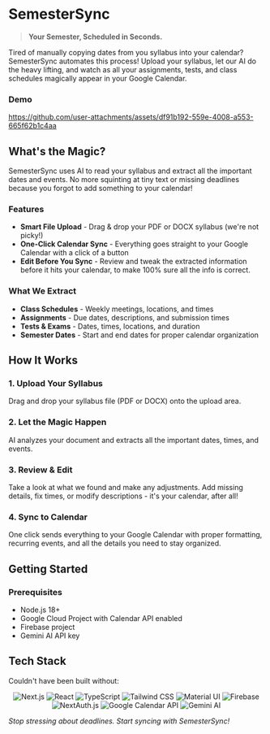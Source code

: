 # SemesterSync

> **Your Semester, Scheduled in Seconds.** 

Tired of manually copying dates from you syllabus into your calendar? SemesterSync automates this process! Upload your syllabus, let our AI do the heavy lifting, and watch as all your assignments, tests, and class schedules magically appear in your Google Calendar. 

### Demo 


https://github.com/user-attachments/assets/df91b192-559e-4008-a553-665f62b1c4aa



## What's the Magic?

SemesterSync uses AI to read your syllabus and extract all the important dates and events. No more squinting at tiny text or missing deadlines because you forgot to add something to your calendar!

### Features 

- **Smart File Upload** - Drag & drop your PDF or DOCX syllabus (we're not picky!)
- **One-Click Calendar Sync** - Everything goes straight to your Google Calendar with a click of a button
- **Edit Before You Sync** - Review and tweak the extracted information before it hits your calendar, to make 100% sure all the info is correct.

###  What We Extract

- **Class Schedules** - Weekly meetings, locations, and times
- **Assignments** - Due dates, descriptions, and submission times
- **Tests & Exams** - Dates, times, locations, and duration
- **Semester Dates** - Start and end dates for proper calendar organization

## How It Works

### 1. **Upload Your Syllabus** 
Drag and drop your syllabus file (PDF or DOCX) onto the upload area. 

### 2. **Let the Magic Happen** 
AI analyzes your document and extracts all the important dates, times, and events. 

### 3. **Review & Edit** 
Take a look at what we found and make any adjustments. Add missing details, fix times, or modify descriptions - it's your calendar, after all!

### 4. **Sync to Calendar** 
One click sends everything to your Google Calendar with proper formatting, recurring events, and all the details you need to stay organized.

## Getting Started

### Prerequisites
- Node.js 18+ 
- Google Cloud Project with Calendar API enabled
- Firebase project
- Gemini AI API key


## Tech Stack

Couldn't have been built without:

<div align="center">
  <img src="https://img.shields.io/badge/Next.js-15.3.4-black?style=for-the-badge&logo=next.js" alt="Next.js" />
  <img src="https://img.shields.io/badge/React-19.0.0-blue?style=for-the-badge&logo=react" alt="React" />
  <img src="https://img.shields.io/badge/TypeScript-5.0-blue?style=for-the-badge&logo=typescript" alt="TypeScript" />
  <img src="https://img.shields.io/badge/Tailwind_CSS-4.0-38B2AC?style=for-the-badge&logo=tailwind-css" alt="Tailwind CSS" />
  <img src="https://img.shields.io/badge/Material_UI-7.1.2-0081CB?style=for-the-badge&logo=material-ui" alt="Material UI" />
  <img src="https://img.shields.io/badge/Firebase-11.9.1-FFCA28?style=for-the-badge&logo=firebase" alt="Firebase" />
  <img src="https://img.shields.io/badge/NextAuth.js-4.24.11-black?style=for-the-badge&logo=next.js" alt="NextAuth.js" />
  <img src="https://img.shields.io/badge/Google_Calendar_API-4285F4?style=for-the-badge&logo=google" alt="Google Calendar API" />
  <img src="https://img.shields.io/badge/Gemini_AI-4285F4?style=for-the-badge&logo=google" alt="Gemini AI" />
</div>

*Stop stressing about deadlines. Start syncing with SemesterSync!* 
